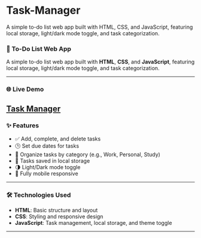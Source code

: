 # Task-Manager
A simple to-do list web app built with HTML, CSS, and JavaScript, featuring local storage, light/dark mode toggle, and task categorization.
### 📝 To-Do List Web App

A simple to-do list web app built with **HTML**, **CSS**, and **JavaScript**, featuring local storage, light/dark mode toggle, and task categorization.

---

### 🌐 Live Demo
[Task Manager](https://sarthak784.github.io/Task-Manager/)
---

### ✨ Features

- ✅ Add, complete, and delete tasks
- 🕒 Set due dates for tasks
- 📂 Organize tasks by category (e.g., Work, Personal, Study)
- 💾 Tasks saved in local storage
- 🌗 Light/Dark mode toggle
- 📱 Fully mobile responsive



---

### 🛠️ Technologies Used

- **HTML**: Basic structure and layout
- **CSS**: Styling and responsive design
- **JavaScript**: Task management, local storage, and theme toggle

---

